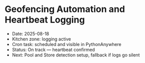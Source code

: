 # Geofencing Automation and Heartbeat Logging

- Date: 2025-08-18
- Kitchen zone: logging active
- Cron task: scheduled and visible in PythonAnywhere
- Status: On track — heartbeat confirmed
- Next: Pool and Store detection setup, fallback if logs go silent
